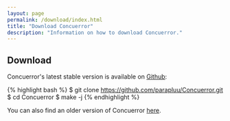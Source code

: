 ```yaml
---
layout: page
permalink: /download/index.html
title: "Download Concuerror"
description: "Information on how to download Concuerror."
---
```


## Download

Concuerror's latest stable version is available on [Github](https://github.com/parapluu/Concuerror):

{% highlight bash %}
$ git clone https://github.com/parapluu/Concuerror.git
$ cd Concuerror
$ make -j
{% endhighlight %}

You can also find an older version of Concuerror [here](https://github.com/mariachris/Concuerror.git).
